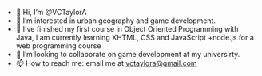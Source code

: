 - 👋 Hi, I’m @VCTaylorA
- 👀 I’m interested in urban geography and game development.
- 🌱 I've finished my first course in Object Oriented Programming with Java, I am currently learning XHTML, CSS and JavaScript +node.js for a web programming course
- 💞️ I’m looking to collaborate on game development at my universirty.
- 📫 How to reach me: email me at vctaylora@gmail.com

<!---
VCTaylorA/VCTaylorA is a ✨ special ✨ repository because its `README.md` (this file) appears on your GitHub profile.
You can click the Preview link to take a look at your changes.
--->
